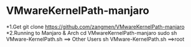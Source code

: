 # VMwareKernelPath-manjaro
*1.Get 
git clone https://github.com/zangmen/VMwareKernelPath-manjaro
*2.Running to Manjaro & Arch
cd VMwareKernelPath-manjaro
sudo sh VMware-KernelPath.sh ==> Other Users
sh VMware-KernelPath.sh ==>root
